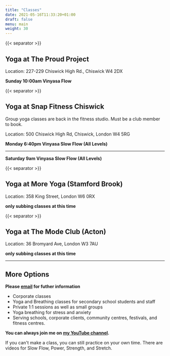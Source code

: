 ```yaml
---
title: "Classes"
date: 2021-05-16T11:33:20+01:00
draft: false
menu: main
weight: 30
---
```


{{< separator >}}


## Yoga at The Proud Project 
Location: 227-229 Chiswick High Rd., Chiswick W4 2DX


**Sunday 10:00am Vinyasa Flow**  

{{< separator >}}


## Yoga at Snap Fitness Chiswick
Group yoga classes are back in the fitness studio.  Must be a club member to book.

Location: 500 Chiswick High Rd, Chiswick, London W4 5RG


**Monday 6:40pm Vinyasa Slow Flow (All Levels)**  

--- 

**Saturday 9am Vinyasa Slow Flow (All Levels)**  

{{< separator >}}


## Yoga at More Yoga (Stamford Brook) 
Location: 358 King Street, London W6 0RX 

  
**only subbing classes at this time**


{{< separator >}}


## Yoga at The Mode Club (Acton) 
Location: 36 Bromyard Ave, London W3 7AU 

  
**only subbing classes at this time**

---

## More Options

**Please [email](mailto:yoga@kimsellis.com) for futher information**
 - Corporate classes 
 - Yoga and Breathing classes for secondary school students and staff
 - Private 1:1 sessions as well as small groups
 - Yoga breathing for stress and anxiety 
 - Serving schools, corporate clients, community centres, festivals, and fitness centres.
 
    
**You can always join me on [my YouTube channel](https://www.youtube.com/channel/UCHH2vOSl0Qxpv7Lw9wv45Sg).**

If you can't make a class, you can still practice on your own time.  There are videos for Slow Flow, Power, Strength, and Stretch.
